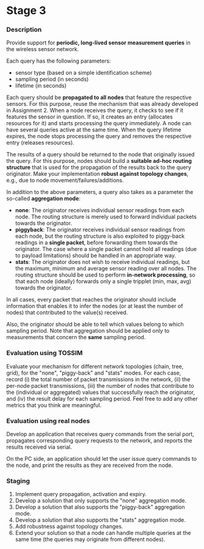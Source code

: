 # Stage 3

### Description

Provide support for **periodic, long-lived sensor measurement queries** in the wireless sensor network.

Each query has the following parameters:

* sensor type (based on a simple identification scheme)
* sampling period (in seconds)
* lifetime (in seconds)

Each query should be **propagated to all nodes** that feature the respective sensors. For this purpose, reuse the mechanism that was already developed in Assignment 2. When a node receives the query, it checks to see if it features the sensor in question. If so, it creates an entry (allocates resources for it) and starts processing the query immediately. A node can have several queries active at the same time. When the query lifetime expires, the node stops processing the query and removes the respective entry (releases resources).

The results of a query should be returned to the node that originally issued the query. For this purpose, nodes should build a **suitable ad-hoc routing structure** that is used for the propagation of the results back to the query originator. Make your implementation **robust against topology changes**, e.g., due to node movement/failures/additions.

In addition to the above parameters, a query also takes as a parameter the so-called **aggregation mode**:

* **none**: The originator receives individual sensor readings from each node. The routing structure is merely used to forward individual packets towards the originator.
* **piggyback**: The originator receives individual sensor readings from each node, but the routing structure is also exploited to piggy-back readings in a **single packet**, before forwarding them towards the originator. The case where a single packet cannot hold all readings (due to payload limitations) should be handled in an appropriate way.
* **stats**: The originator does not wish to receive individual readings, but the maximum, minimum and average sensor reading over all nodes. The routing structure should be used to perform **in-network processing**, so that each node (ideally) forwards only a single tripplet (min, max, avg) towards the originator.

In all cases, every packet that reaches the originator should include information that enables it to infer the nodes (or at least the number of nodes) that contributed to the value(s) received.

Also, the originator should be able to tell which values belong to which sampling period. Note that aggregation should be applied only to measurements that concern the **same** sampling period.

### Evaluation using TOSSIM

Evaluate your mechanism for different network topologies (chain, tree, grid), for the "none", "piggy-back" and "stats" modes. For each case, record (i) the total number of packet transmissions in the network, (ii) the per-node packet transmissions, (iii) the number of nodes that contribute to the (individual or aggregated) values that successfully reach the originator, and (iv) the result delay for each sampling period. Feel free to add any other metrics that you think are meaningful.

### Evaluation using real nodes

Develop an application that receives query commands from the serial port, propagates corresponding query requests to the network, and reports the results received via serial.

On the PC side, an application should let the user issue query commands to the node, and print the results as they are received from the node.

### Staging

1. Implement query propagation, activation and expiry.
2. Develop a solution that only supports the "none" aggregation mode.
3. Develop a solution that also supports the "piggy-back" aggregation mode.
4. Develop a solution that also supports the "stats" aggregation mode.
5. Add robustness against topology changes.
6. Extend your solution so that a node can handle multiple queries at the same time (the queries may originate from different nodes).
